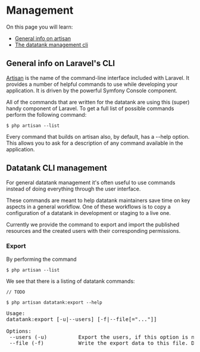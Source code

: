 # Management

On this page you will learn:

* [General info on artisan](#artisan)
* [The datatank management cli](#cli)

<a id="artisan" class="anchor"></a>
## General info on Laravel's CLI

[Artisan](http://laravel.com/docs/artisan) is the name of the command-line interface included with Laravel. It provides a number of helpful commands to use while developing your application. It is driven by the powerful Symfony Console component.

All of the commands that are written for the datatank are using this (super) handy component of Laravel. To get a full list of possible commands perform the following command:

    $ php artisan --list


Every command that builds on artisan also, by default, has a --help option. This allows you to ask for a description of any command available in the application.


<a id="artisan" class="anchor"></a>
## Datatank CLI management

For general datatank management it's often useful to use commands instead of doing everything through the user interface.

These commands are meant to help datatank maintainers save time on key aspects in a general workflow. One of these workflows is to copy a configuration of a datatank in development or staging to a live one.

Currently we provide the command to export and import the published resources and the created users with their corresponding permissions.

### Export

By performing the command

    $ php artisan --list

We see that there is a listing of datatank commands:

    // TODO

    $ php artisan datatank:export --help

<pre class="prettyprint linenums">
Usage:
datatank:export [-u|--users] [-f|--file[="..."]]

Options:
 --users (-u)          Export the users, if this option is not given the command will export the definitions.
 --file (-f)           Write the export data to this file. Default value is the file definition_export.json located in the app/commands folder.
</pre>